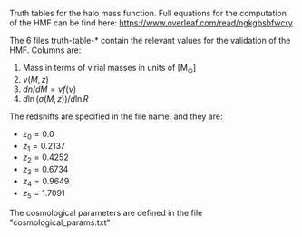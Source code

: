 Truth tables for the halo mass function.
Full equations for the computation of the HMF can be find here: https://www.overleaf.com/read/ngkgbsbfwcry

The 6 files truth-table-* contain the relevant values for the validation of the HMF.
Columns are: 
1. Mass in terms of virial masses in units of [M$`_\odot`$]
2. $`\nu(M,z)`$
3. $`dn/dM=\nu f(\nu)`$
4. $` d\ln(\sigma(M,z))/d \ln R `$


The redshifts are specified in the file name, and they are:

- $` z_0 = 0.0 `$
- $` z_1=0.2137 `$
- $` z_2=0.4252 `$
- $` z_3=0.6734 `$
- $` z_4=0.9649 `$
- $` z_5=1.7091 `$

The cosmological parameters are defined in the file "cosmological_params.txt"
